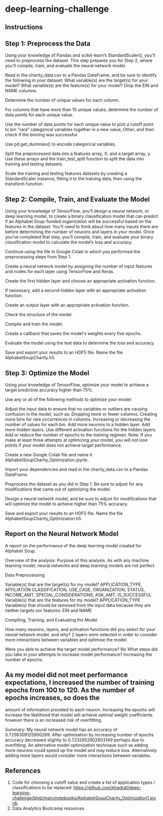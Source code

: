 # deep-learning-challenge

## Instructions
## Step 1: Preprocess the Data
Using your knowledge of Pandas and scikit-learn’s StandardScaler(), you’ll need to preprocess the dataset. This step prepares you for Step 2, where you'll compile, train, and evaluate the neural network model.

Read in the charity_data.csv to a Pandas DataFrame, and be sure to identify the following in your dataset:
What variable(s) are the target(s) for your model?
What variable(s) are the feature(s) for your model?
Drop the EIN and NAME columns.

Determine the number of unique values for each column.

For columns that have more than 10 unique values, determine the number of data points for each unique value.

Use the number of data points for each unique value to pick a cutoff point to bin "rare" categorical variables together in a new value, Other, and then check if the binning was successful.

Use pd.get_dummies() to encode categorical variables.

Split the preprocessed data into a features array, X, and a target array, y. Use these arrays and the train_test_split function to split the data into training and testing datasets.

Scale the training and testing features datasets by creating a StandardScaler instance, fitting it to the training data, then using the transform function.

## Step 2: Compile, Train, and Evaluate the Model
Using your knowledge of TensorFlow, you’ll design a neural network, or deep learning model, to create a binary classification model that can predict if an Alphabet Soup-funded organization will be successful based on the features in the dataset. You’ll need to think about how many inputs there are before determining the number of neurons and layers in your model. Once you’ve completed that step, you’ll compile, train, and evaluate your binary classification model to calculate the model’s loss and accuracy.

Continue using the file in Google Colab in which you performed the preprocessing steps from Step 1.

Create a neural network model by assigning the number of input features and nodes for each layer using TensorFlow and Keras.

Create the first hidden layer and choose an appropriate activation function.

If necessary, add a second hidden layer with an appropriate activation function.

Create an output layer with an appropriate activation function.

Check the structure of the model.

Compile and train the model.

Create a callback that saves the model's weights every five epochs.

Evaluate the model using the test data to determine the loss and accuracy.

Save and export your results to an HDF5 file. Name the file AlphabetSoupCharity.h5.

## Step 3: Optimize the Model
Using your knowledge of TensorFlow, optimize your model to achieve a target predictive accuracy higher than 75%.

Use any or all of the following methods to optimize your model:

Adjust the input data to ensure that no variables or outliers are causing confusion in the model, such as:
Dropping more or fewer columns.
Creating more bins for rare occurrences in columns.
Increasing or decreasing the number of values for each bin.
Add more neurons to a hidden layer.
Add more hidden layers.
Use different activation functions for the hidden layers.
Add or reduce the number of epochs to the training regimen.
Note: If you make at least three attempts at optimizing your model, you will not lose points if your model does not achieve target performance.

Create a new Google Colab file and name it AlphabetSoupCharity_Optimization.ipynb.

Import your dependencies and read in the charity_data.csv to a Pandas DataFrame.

Preprocess the dataset as you did in Step 1. Be sure to adjust for any modifications that came out of optimizing the model.

Design a neural network model, and be sure to adjust for modifications that will optimize the model to achieve higher than 75% accuracy.

Save and export your results to an HDF5 file. Name the file AlphabetSoupCharity_Optimization.h5.

## Report on the Neural Network Model

A report on the performance of the deep learning model created for Alphabet Soup.

Overview of the analysis: Purpose of this analysis. As with any machine learning model, neural networks and deep learning models are not perfect. 

Data Preprocessing

Variable(s) that are the target(s) for my model? APPLICATION_TYPE,	AFFILIATION	CLASSIFICATION,	USE_CASE,	ORGANIZATION,	STATUS,	INCOME_AMT,	SPECIAL_CONSIDERATIONS,	ASK_AMT,	IS_SUCCESSFUL
Variable(s) that are the features for my model? APPLICATION_TYPE
Variable(s) that should be removed from the input data because they are neither targets nor features: EIN and NAME

Compiling, Training, and Evaluating the Model

How many neurons, layers, and activation functions did you select for your neural network model, and why? 2 layers were selected in order to consider more interactions between variables and optimise the model.

Were you able to achieve the target model performance? No 
What steps did you take in your attempts to increase model performance? Increasing the number of epochs.

## As my model did not meet performance expectations, I increased the number of training epochs from 100 to 120. As the number of epochs increases, so does the
amount of information provided to each neuron. Increasing the epochs will increase  the likelihood that model will achieve optimal weight coefficients however there is an increased risk of overfitting.

Summary: My neural network model has an accuracy of 0.7258309125900269. After optimisation by increasing number of epochs accuracy decreased slightly to  0.7232652902603149 perhaps due to overfitting. An alternative model optimization technique such as adding more neurons could speed up the model and may reduce loss. Alternatively adding more layers would consider more interactions between variables.


## References
1. Code for choosing a cutoff value and create a list of application types / classifications to be replaced:
https://github.com/khadra1/deep-learning-challenge/blob/main/notebooks/AlphabetSoupCharity_Optimization1.ipynb
2. Data Analytics Bootcamp resources
